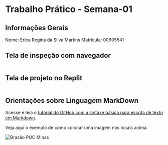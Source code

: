 # Trabalho Prático - Semana-01

## Informações Gerais

Nome: Erica Regina da Silva Martins 
Matricula: 00905541

## Tela de inspeção com navegador

<img scr="Captura de tela 2025-08-2028 224532.png" >

## Tela de projeto no Replit

<img scr="Captura de tela 2025-08-2028 232359.png">


## Orientações sobre Linguagem MarkDown

Acesse e leia o [tutorial do GitHub com a sintaxe básica para escrita de texto em Markdown](https://docs.github.com/pt/get-started/writing-on-github/getting-started-with-writing-and-formatting-on-github/basic-writing-and-formatting-syntax).

Veja aqui o exemplo de como colocar uma imagem nos locais acima. 

![Brasão PUC Minas](images/brasao_puc.png)

